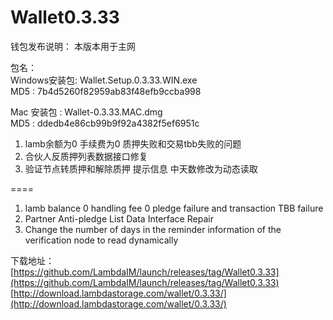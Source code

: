 # Wallet0.3.33

钱包发布说明： 
本版本用于主网    

包名：  
Windows安装包: Wallet.Setup.0.3.33.WIN.exe  
MD5         : 7b4d5260f82959ab83f48efb9ccba998  

Mac 安装包   : Wallet-0.3.33.MAC.dmg  
MD5         : ddedb4e86cb99b9f92a4382f5ef6951c  


1. lamb余额为0 手续费为0 质押失败和交易tbb失败的问题
2. 合伙人反质押列表数据接口修复
3. 验证节点转质押和解除质押 提示信息 中天数修改为动态读取

====

1. lamb balance 0 handling fee 0 pledge failure and transaction TBB failure
2. Partner Anti-pledge List Data Interface Repair
3. Change the number of days in the reminder information of the verification node to read dynamically

下载地址：  
[https://github.com/LambdaIM/launch/releases/tag/Wallet0.3.33](https://github.com/LambdaIM/launch/releases/tag/Wallet0.3.33)  
[http://download.lambdastorage.com/wallet/0.3.33/](http://download.lambdastorage.com/wallet/0.3.33/)
